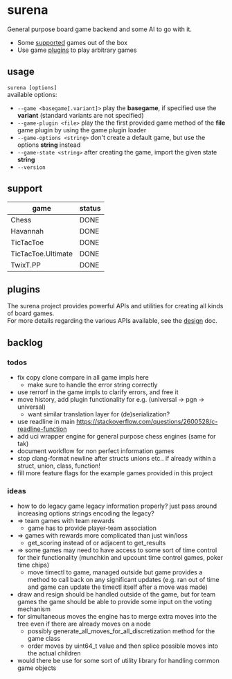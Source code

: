 # surena

General purpose board game backend and some AI to go with it.
* Some [supported](#support) games out of the box
* Use game [plugins](#plugins) to play arbitrary games

## usage
`surena [options]`  
available options:
* `--game <basegame[.variant]>` play the **basegame**, if specified use the **variant** (standard variants are not specified)
* `--game-plugin <file>` play the the first provided game method of the **file** game plugin by using the game plugin loader
* `--game-options <string>` don't create a default game, but use the options **string** instead
* `--game-state <string>` after creating the game, import the given state **string**
* `--version`

## support
|game|status|
|---|---|
|Chess|DONE|
|Havannah|DONE|
|TicTacToe|DONE|
|TicTacToe.Ultimate|DONE|
|TwixT.PP|DONE|

## plugins
The surena project provides powerful APIs and utilities for creating all kinds of board games.  
For more details regarding the various APIs available, see the [design](./docs/design.md) doc.

## backlog

### todos
* fix copy clone compare in all game impls here
  * make sure to handle the error string correctly
* use rerrorf in the game impls to clarify errors, and free it
* move history, add plugin functionality for e.g. (universal -> pgn -> universal)
  * want similar translation layer for (de)serialization?
* use readline in main https://stackoverflow.com/questions/2600528/c-readline-function
* add uci wrapper engine for general purpose chess engines (same for tak)
* document workflow for non perfect information games
* stop clang-format newline after structs unions etc.. if already within a struct, union, class, function!
* fill more feature flags for the example games provided in this project

### ideas
* how to do legacy game legacy information properly? just pass around increasing options strings encoding the legacy?
* => team games with team rewards
  * game has to provide player-team association
* => games with rewards more complicated than just win/loss
  * get_scoring instead of or adjacent to get_results
* => some games may need to have access to some sort of time control for their functionality (munchkin and upcount time control games, poker time chips)
  * move timectl to game, managed outside but game provides a method to call back on any significant updates (e.g. ran out of time and game can update the timectl itself after a move was made)
* draw and resign should be handled outside of the game, but for team games the game should be able to provide some input on the voting mechanism
* for simultaneous moves the engine has to merge extra moves into the tree even if there are already moves on a node
  * possibly generate_all_moves_for_all_discretization method for the game class
  * order moves by uint64_t value and then splice possible moves into the actual children
* would there be use for some sort of utility library for handling common game objects
